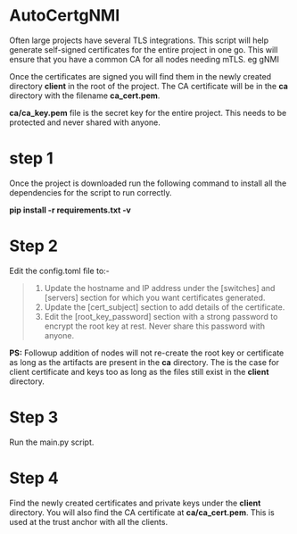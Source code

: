 # AutoCertgNMI
Often large projects have several TLS integrations. This script will help generate self-signed certificates for the
entire project in one go. This will ensure that you have a common CA for all nodes needing mTLS.  eg gNMI </p>
Once the certificates are signed you will find them in the newly created directory **client** in the root of the project.
The CA certificate will be in the **ca** directory with the filename **ca_cert.pem**. </p>

**ca/ca_key.pem** file is the secret key for the entire project. This needs to be protected and never shared with anyone.

# step 1
Once the project is downloaded run the following command to install all the dependencies for the script to run correctly. 

**pip install -r requirements.txt -v**


# Step 2
Edit the config.toml file to:- </p>

   > 1. Update the hostname and IP address under the [switches] and [servers] section for which you want certificates generated.
   > 2. Update the [cert_subject] section to add details of the certificate.
   > 3. Edit the [root_key_password] section with a strong password to encrypt the root key at rest. Never share this password with anyone.

**PS:** Followup addition of nodes will not re-create the root key or certificate as long as the artifacts are present in the **ca** directory. The is the case for client certificate and keys too as long as the files still exist in the **client** directory. 

# Step 3
Run the main.py script. 

# Step 4
Find the newly created certificates and private keys under the **client** directory. You will also find the CA certificate 
at **ca/ca_cert.pem**. This is used at the trust anchor with all the clients. 
